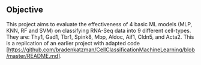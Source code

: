 ## Objective 

This project aims to evaluate the effectiveness of 4 basic ML models (MLP, KNN, RF and SVM) on classifying RNA-Seq data into 9 different cell-types. They are: Thy1, Gad1, Tbr1, Spink8, Mbp, Aldoc, Aif1, Cldn5, and Acta2. This is a replication of an earlier project with adapted code [https://github.com/bradenkatzman/CellClassificationMachineLearning/blob/master/README.md]. 


